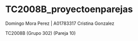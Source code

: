 # TC2008B_proyectoenparejas

Domingo Mora Perez | A01783317
<t></t>
Cristina Gonzalez

TC2008B (Grupo 302) (Pareja 10)
